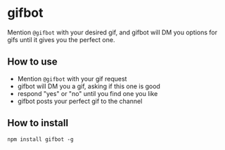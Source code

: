 # gifbot

Mention `@gifbot` with your desired gif, and gifbot will DM you options for gifs until it gives you the perfect one.

## How to use

- Mention `@gifbot` with your gif request
- gifbot will DM you a gif, asking if this one is good
- respond "yes" or "no" until you find one you like
- gifbot posts your perfect gif to the channel

## How to install
```
npm install gifbot -g
```
